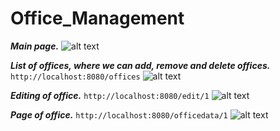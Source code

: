 # Office_Management



***Main page.***
![alt text](https://pp.userapi.com/c837337/v837337820/4fadb/UU4NwqznNb4.jpg)



***List of offices, where we can add, remove and delete offices.***  `http://localhost:8080/offices`
![alt text](https://pp.userapi.com/c837337/v837337820/4faef/c8Bv8yxM5E8.jpg)



***Editing of office.*** `http://localhost:8080/edit/1`
![alt text](https://pp.userapi.com/c837337/v837337820/4fad1/jsqQ1L1RW0o.jpg)


***Page of office.*** `http://localhost:8080/officedata/1`
![alt text](https://pp.userapi.com/c837337/v837337820/4fae5/REXJ0aggNM8.jpg)
